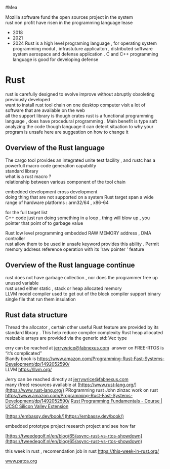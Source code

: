 #Mea

Mozilla software fund  the   open sources  project in the system  
rust non  profit have risen  in the programming language 
lease  
-  2018  
- 2021 
- 2024 
Rust is a high  level  programing  language   , for  operating system  programming modul ,  infrastuture applicaiton  ,  distributed software system  aerospace and defense application . 
C  and C++  programming language is good for   developing defense 

# Rust 
rust is carefully designed  to evolve   improve   without abruptly obsoleting   previously  developed  
want to install rust tool  chain on one desktop  computer  visit   a lot of software that are available  on the web   
all the support library  is though  crates 
rust is a functional  programming language   , does have procedural  programming  .  Main benefit is type saft analyzing the code though   language  it can detect  situation  to why your program is unsafe here are suggestion on how to change it   



##  Overview of the Rust language  
The cargo  tool  provides an integrated unite  test  facility  , and rustc  has a   powerfull macro code generation  capability  
standard library   
what is a  rust  macro ?  
relationship  between  various component of the tool chain  

embedded  development cross development   
doing  thing that are not supported  on a system 
Rust  target span a wide range of hardware platforms : 
 arm32/64   ,   x86-64  

for the full target list  
C++  code just run   doing something in  a loop ,  thing will blow  up  ,  you pointer that  point of to  garbage  value  

Rust  low level  programming   embedded RAW  MEMORY  address  ,   DMA controller    
rust allow them to be used in  unsafe  keyword  provides  this ability   .  Permit memory  address  reference  operation with its  'raw  pointer  '  feature  


## Overview of the Rust language    continue 
rust does not have  garbage collection   , nor does the programmer free  up  unused  variable  
rust  used   either static  , stack or  heap  allocated  memory  
LLVM   model compiler used to  get out of the block  compiler support  binary  single file that run them  insulation 


## Rust data structure  
Thread  the allocator ,  certain other useful Rust feature are provided  by its  standard library   .  This help reduce   compiler complexity 
Rust heap  allocated resizable    arrays are provided   via the generic  std::Vec<t> type   


erry can be reached at jerrywrice@fabnexus.com  answer on FREE-RTOS is “it’s complicated”  
Blandy book is https://www.amazon.com/Programming-Rust-Fast-Systems-Development/dp/1492052590/  
LLVM https://llvm.org/

 Jerry can be reached directly at jerrywrice@fabnexus.com   
many (free) resources available at [https://www.rust-lang.org/](https://www.rust-lang.org/)
PRogramming rust 
John zinzac work on rust   
https://www.amazon.com/Programming-Rust-Fast-Systems-Development/dp/1492052590/ 
[Rust Programming Fundamentals - Course | UCSC Silicon Valley Extension](https://www.ucsc-extension.edu/courses/rust-programming-fundamentals/)  

[https://embassy.dev/book/](https://embassy.dev/book/)

embedded  prototype project research project and see how  far    

[https://tweedegolf.nl/en/blog/65/async-rust-vs-rtos-showdown](https://tweedegolf.nl/en/blog/65/async-rust-vs-rtos-showdown)


this week  in  rust   ,  recomendation  job  in rust https://this-week-in-rust.org/  


www.patca.org